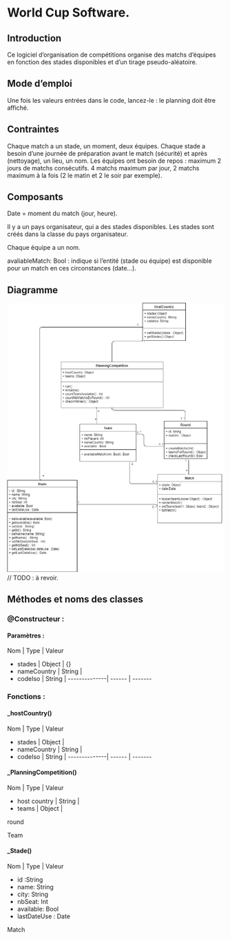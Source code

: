 # World Cup Software.

## Introduction
Ce logiciel d’organisation de compétitions organise des matchs d’équipes en fonction des stades disponibles et d’un tirage pseudo-aléatoire.

## Mode d’emploi 
Une fois les valeurs entrées dans le code, lancez-le : le planning doit être affiché. 

## Contraintes
Chaque match a un stade, un moment, deux équipes.
Chaque stade a besoin d’une journée de préparation avant le match (sécurité) et après (nettoyage), un lieu, un nom.
Les équipes ont besoin de repos : maximum 2 jours de matchs consécutifs.
4 matchs maximum par jour, 2 matchs maximum à la fois (2 le matin et 2 le soir par exemple).

## Composants
Date = moment du match (jour, heure).

Il y a un pays organisateur, qui a des stades disponibles.
Les stades sont créés dans la classe du pays organisateur.

Chaque équipe a un nom. 

avaliableMatch: Bool : indique si l’entité (stade ou équipe) est disponible pour un match en ces circonstances (date…).

## Diagramme
![Diagramme des classes](FootCompetition.png)
// TODO : à revoir.


## Méthodes et noms des classes
### @Constructeur :
#### Paramètres : 
Nom           | Type   | Valeur 
+ stades      | Object | {}
+ nameCountry | String | 
+ codeIso     | String |
--------------| ------ | -------

### Fonctions :

#### **_hostCountry()**

Nom           | Type   | Valeur 
+ stades      | Object |
+ nameCountry | String |
+ codeIso     | String |
--------------| ------ | -------




#### **_PlanningCompetition()**
Nom           | Type   | Valeur 
+ host country | String |
+ teams      | Object |



round


Team



#### **_Stade()**
Nom           | Type   | Valeur 
+ id  :String
+ name: String
+ city: String
+ nbSeat: Int
+ available: Bool
+ lastDateUse : Date



Match

